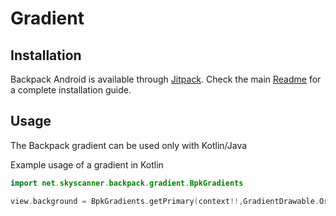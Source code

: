 # Gradient

## Installation

Backpack Android is available through [Jitpack](https://jitpack.io/#Skyscanner/backpack-android). Check the main [Readme](../../README.md#installation) for a complete installation guide.

## Usage

The Backpack gradient can be used only with Kotlin/Java

Example usage of a gradient in Kotlin

```Kotlin
import net.skyscanner.backpack.gradient.BpkGradients

view.background = BpkGradients.getPrimary(context!!,GradientDrawable.Orientation.TR_BL)
```
